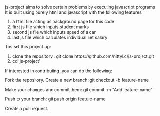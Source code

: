 js-project aims to solve certain problems by executing javascript programs
It is built using purely html and javascript with the following features:
  1. a html file acting as background page for this code
  2. first js file which inputs student marks
  3. second js file which inputs speed of a car
  4. last js file which calculates individual net salary

Tos set this project up:
  1. clone the repository : git clone https://github.com/nittyLc/js-project.git
  2. cd 'js-project'

If interested in contributing ,you can do the following:

Fork the repository.
Create a new branch:
git checkout -b feature-name

Make your changes and commit them:
git commit -m "Add feature-name"

Push to your branch:
git push origin feature-name

Create a pull request.
